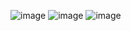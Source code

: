 ![image](https://github.com/user-attachments/assets/69924b80-04fc-4407-b0a3-3628316b531f)
![image](https://github.com/user-attachments/assets/7555c411-d026-4d9b-b14e-2e1f939ad219)
![image](https://github.com/user-attachments/assets/c70dc580-0275-4218-b6fb-efa1c8417a1f)

